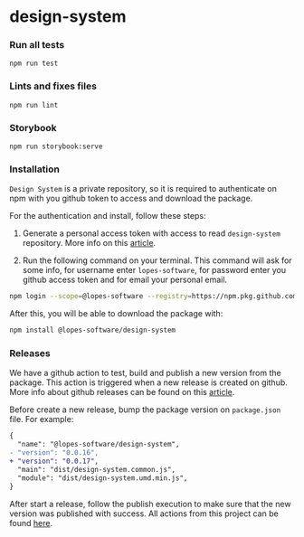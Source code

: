 # design-system

### Run all tests
```
npm run test
```

### Lints and fixes files
```
npm run lint
```

### Storybook
```
npm run storybook:serve
```

### Installation

`Design System` is a private repository, so it is required to authenticate on npm with you github token to access and download the package.

For the authentication and install, follow these steps:

1. Generate a personal access token with access to read `design-system` repository. More info on this [article](https://docs.github.com/en/authentication/keeping-your-account-and-data-secure/managing-your-personal-access-tokens).

2. Run the following command on your terminal. This command will ask for some info, for username enter `lopes-software`, for password enter you github access token and for email your personal email.

```bash
npm login --scope=@lopes-software --registry=https://npm.pkg.github.com
```

After this, you will be able to download the package with:
```bash
npm install @lopes-software/design-system
```

### Releases

We have a github action to test, build and publish a new version from the package. This action is triggered when a new release is created on github. More info about github releases can be found on this [article](https://docs.github.com/en/repositories/releasing-projects-on-github/managing-releases-in-a-repository).

Before create a new release, bump the package version on `package.json` file. For example:

```diff
{
  "name": "@lopes-software/design-system",
- "version": "0.0.16",
+ "version": "0.0.17",
  "main": "dist/design-system.common.js",
  "module": "dist/design-system.umd.min.js",
}
```

After start a release, follow the publish execution to make sure that the new version was published with success. All actions from this project can be found [here](https://github.com/lopes-software/design-system/actions).
